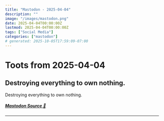 ```yaml
---
title: "Mastodon - 2025-04-04"
description: ""
image: "/images/mastodon.png"
date: 2025-04-04T00:00:00Z
lastmod: 2025-04-04T00:00:00Z
tags: ["Social Media"]
categories: ["mastodon"]
# generated: 2025-10-05T17:59:09-07:00
---
```


# Toots from 2025-04-04

## Destroying everything to own nothing.

Destroying everything to own nothing.

##### [Mastodon Source 🐘](https://hachyderm.io/@mweagle/114281230853004229)

---

